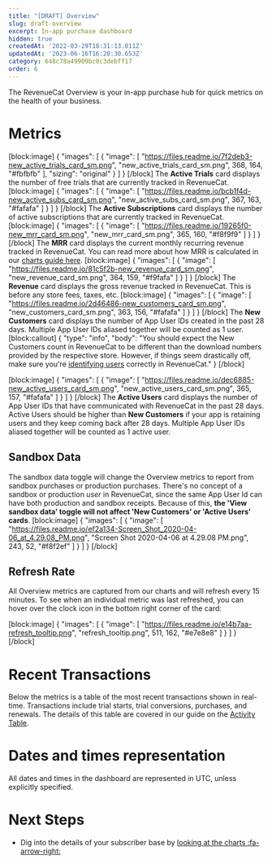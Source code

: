 ```yaml
---
title: "[DRAFT] Overview"
slug: draft-overview
excerpt: In-app purchase dashboard
hidden: true
createdAt: '2022-03-29T18:31:13.011Z'
updatedAt: '2023-06-16T16:20:30.653Z'
category: 648c78a49909bc0c3debff17
order: 6
---
```

The RevenueCat Overview is your in-app purchase hub for quick metrics on the health of your business. 

# Metrics
[block:image]
{
  "images": [
    {
      "image": [
        "https://files.readme.io/7f2deb3-new_active_trials_card_sm.png",
        "new_active_trials_card_sm.png",
        368,
        164,
        "#fbfbfb"
      ],
      "sizing": "original"
    }
  ]
}
[/block]
The **Active Trials** card displays the number of free trials that are currently tracked in RevenueCat.
[block:image]
{
  "images": [
    {
      "image": [
        "https://files.readme.io/bcb1f4d-new_active_subs_card_sm.png",
        "new_active_subs_card_sm.png",
        367,
        163,
        "#fafafa"
      ]
    }
  ]
}
[/block]
The **Active Subscriptions** card displays the number of active subscriptions that are currently tracked in RevenueCat.
[block:image]
{
  "images": [
    {
      "image": [
        "https://files.readme.io/19265f0-new_mrr_card_sm.png",
        "new_mrr_card_sm.png",
        365,
        160,
        "#f8f9f9"
      ]
    }
  ]
}
[/block]
The **MRR** card displays the current monthly recurring revenue tracked in RevenueCat. You can read more about how MRR is calculated in our [charts guide here](doc:charts#monthly-recurring-revenue-mrr).
[block:image]
{
  "images": [
    {
      "image": [
        "https://files.readme.io/81c5f2b-new_revenue_card_sm.png",
        "new_revenue_card_sm.png",
        364,
        159,
        "#f9fafa"
      ]
    }
  ]
}
[/block]
The **Revenue** card displays the gross revenue tracked in RevenueCat. This is before any store fees, taxes, etc.
[block:image]
{
  "images": [
    {
      "image": [
        "https://files.readme.io/2d46486-new_customers_card_sm.png",
        "new_customers_card_sm.png",
        363,
        156,
        "#fafafa"
      ]
    }
  ]
}
[/block]
The **New Customers** card displays the number of App User IDs created in the past 28 days. Multiple App User IDs aliased together will be counted as 1 user.
[block:callout]
{
  "type": "info",
  "body": "You should expect the New Customers count in RevenueCat to be different than the download numbers provided by the respective store. However, if things seem drastically off, make sure you're [identifying users](doc:user-ids) correctly in RevenueCat."
}
[/block]

[block:image]
{
  "images": [
    {
      "image": [
        "https://files.readme.io/dec6885-new_active_users_card_sm.png",
        "new_active_users_card_sm.png",
        365,
        157,
        "#fafafa"
      ]
    }
  ]
}
[/block]
The **Active Users** card displays the number of App User IDs that have communicated with RevenueCat in the past 28 days. Active Users should be higher than **New Customers** if your app is retaining users and they keep coming back after 28 days. Multiple App User IDs aliased together will be counted as 1 active user.

## Sandbox Data
The sandbox data toggle will change the Overview metrics to report from sandbox purchases or production purchases. There's no concept of a sandbox or production *user* in RevenueCat, since the same App User Id can have both production and sandbox receipts. Because of this, **the 'View sandbox data' toggle will not affect 'New Customers' or 'Active Users' cards**. 
[block:image]
{
  "images": [
    {
      "image": [
        "https://files.readme.io/ef2a134-Screen_Shot_2020-04-06_at_4.29.08_PM.png",
        "Screen Shot 2020-04-06 at 4.29.08 PM.png",
        243,
        52,
        "#f8f2ef"
      ]
    }
  ]
}
[/block]

## Refresh Rate
All Overview metrics are captured from our charts and will refresh every 15 minutes. To see when an individual metric was last refreshed, you can hover over the clock icon in the bottom right corner of the card:


[block:image]
{
  "images": [
    {
      "image": [
        "https://files.readme.io/e14b7aa-refresh_tooltip.png",
        "refresh_tooltip.png",
        511,
        162,
        "#e7e8e8"
      ]
    }
  ]
}
[/block]
# Recent Transactions
Below the metrics is a table of the most recent transactions shown in real-time. Transactions include trial starts, trial conversions, purchases, and renewals. The details of this table are covered in our guide on the [Activity Table](doc:activity).

# Dates and times representation
All dates and times in the dashboard are represented in UTC, unless explicitly specified.

# Next Steps
* Dig into the details of your subscriber base by [looking at the charts :fa-arrow-right:](doc:charts)
